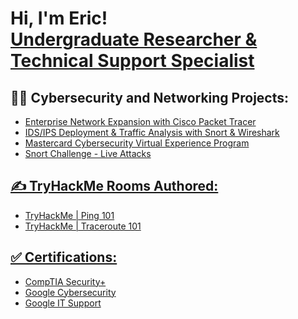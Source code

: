 <h1>Hi, I'm Eric! <br/><a href="https://www.linkedin.com/in/eric-lgonz"> Undergraduate Researcher & Technical Support Specialist</a></h1>

<h2>👨‍💻 Cybersecurity and Networking Projects:</h2>

<!--- <a href="https://github.com/eric-lgonz/Cloud-Threat-Detection-and-Response-with-AWS"> Cloud Threat Detection & Response with AWS -->
- <a href="https://github.com/eric-lgonz/Enterprise-Network-Expansion-with-Cisco-Packet-Tracer"> Enterprise Network Expansion with Cisco Packet Tracer
- <a href="https://github.com/eric-lgonz/IDS-IPS-Deployment-and-Traffic-Analysis-with-Snort-and-Wireshark"> IDS/IPS Deployment & Traffic Analysis with Snort & Wireshark<a/>
- <a href="https://github.com/eric-lgonz/Mastercard-Cybersecurity-Virtual-Experience-Program"> Mastercard Cybersecurity Virtual Experience Program<a/>
- <a href="https://github.com/eric-lgonz/TryHackme-Snort-Challenge---Live-Attacks"> Snort Challenge - Live Attacks

<h2>✍️ TryHackMe Rooms Authored:</h2>

- <a href="https://tryhackme.com/jr/ping101"> TryHackMe | Ping 101
- <a href="https://tryhackme.com/jr/traceroute101"> TryHackMe | Traceroute 101

<!-- - [How to get into Cybersecurity Starting From Zero](https://www.youtube.com/watch?v=a83ASGn_V_s) -->


<h2>✅ Certifications:</h2>

- <a href="https://github.com/eric-lgonz/Certifications/blob/main/CompTIA%20Security%2B%20Certificate.pdf"> CompTIA Security+
- <a href="https://github.com/eric-lgonz/Certifications/blob/main/Google%20Cybersecurity%20Certificate.pdf"> Google Cybersecurity</a>
- <a href="https://github.com/eric-lgonz/Certifications/blob/main/Google%20IT%20Support%20Certificate.pdf"> Google IT Support</a>
